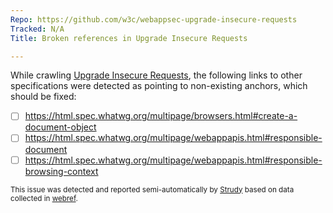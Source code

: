 ```yaml
---
Repo: https://github.com/w3c/webappsec-upgrade-insecure-requests
Tracked: N/A
Title: Broken references in Upgrade Insecure Requests

---
```


While crawling [Upgrade Insecure Requests](https://w3c.github.io/webappsec-upgrade-insecure-requests/), the following links to other specifications were detected as pointing to non-existing anchors, which should be fixed:
* [ ] https://html.spec.whatwg.org/multipage/browsers.html#create-a-document-object
* [ ] https://html.spec.whatwg.org/multipage/webappapis.html#responsible-document
* [ ] https://html.spec.whatwg.org/multipage/webappapis.html#responsible-browsing-context

<sub>This issue was detected and reported semi-automatically by [Strudy](https://github.com/w3c/strudy/) based on data collected in [webref](https://github.com/w3c/webref/).</sub>